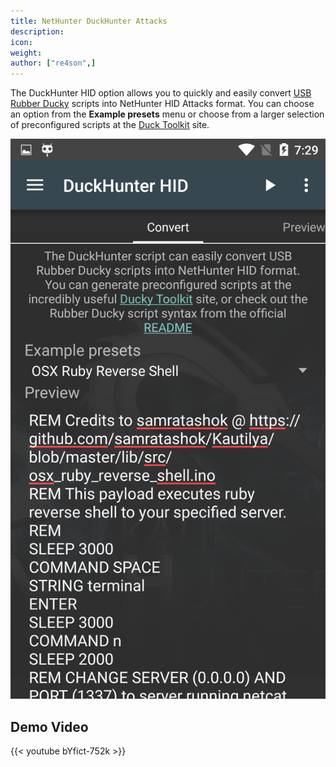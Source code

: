 ```yaml
---
title: NetHunter DuckHunter Attacks
description:
icon:
weight:
author: ["re4son",]
---
```


The DuckHunter HID option allows you to quickly and easily convert [USB Rubber Ducky](https://github.com/hak5darren/USB-Rubber-Ducky) scripts into NetHunter HID Attacks format. You can choose an option from the **Example presets** menu or choose from a larger selection of preconfigured scripts at the [Duck Toolkit](https://ducktoolkit-411.rhcloud.com/Home.jsp) site.

![](nethunter-duckhunter.png)

## Demo Video

{{< youtube bYfict-752k >}}
